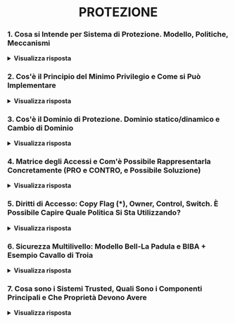 
<h1 align="center">PROTEZIONE</h1>

### 1. Cosa si Intende per Sistema di Protezione. Modello, Politiche, Meccanismi

<details>
  <summary><b>Visualizza risposta</b></summary>
  
  Un sistema di protezione permette di definire delle tecniche di controllo degli accessi. Questo si esprime tramite 3 concetti fondamentali:
  ##### Modello
  Definisce:
  - **oggetti**, ovvero la <ins>parte passiva</ins>, le risorse fisiche e logiche, ad esempio i file;
  - **soggetti**, ovvero la <ins>parte attiva</ins>, le entità che possono richiedere l'accesso alle risorse, ad esempio utenti e processi;
  - **diritti di accesso**, ovvero le <ins>operazioni</ins> con cui i soggetti possono operare sugli oggetti, ad esempio lettura e scrittura.
  NB: un soggetto può avere diritti di accesso sia per oggetti che per soggetti.
  ##### Politiche
  Definiscono le *regole* con cui i soggetti possono accedere agli oggetti. Si classificano in 3 tipologie:
  - **Discretionary Access Control (DAC)**, prevede che il <ins>proprietario</ins> di un oggetto ne controlli i diritti di accesso (gestione delle politiche decentralizzata, come accade in UNIX);
  - **Mandatory Access Control (MAC)**, prevede che i diritti vengano decisi in modo <ins>centralizzato</ins> (tipico dei sistemi ad alta sicurezza, ad esempio enti governativi);
  - **Role Based Access Control (RBAC)**, prevede che i diritti di accesso alle risorse vengano assegnati in base al <ins>ruolo, che viene assegnato in modo centralizzato</ins> (gli utenti possono appartenere a diversi ruoli).
  ##### Meccanismi
  Sono gli strumenti messi a disposizione dal sistema di protezione per imporre una determinata politica e vanno realizzati per rispettare:
  - **flessibilità** del sistema di protezione, ovvero devono essere abbastanza generali da permettere l'applicazione di diverse politiche;
  - **separazione tra meccanismi e politiche**, secondo cui la politica definisce "cosa va fatto" ed i meccanismi "come va fatto".
  
  ###### Esempio UNIX
  Politica DAC: l'utente definisce la *politica*, ovvero il valore dei bit di protezione per ogni oggetto di sua proprietà, ed il SO fornisce un *meccanismo* per definire ed interpretare per ciascun oggetto i bit di protezione.
</details>

### 2. Cos'è il Principio del Minimo Privilegio e Come si Può Implementare

<details>
  <summary><b>Visualizza risposta</b></summary>
  
  Se il Principio del Minimo Privilegio (Principle Of Least Authority - POLA) viene rispettato, ad <ins>ogni soggetto</ins> sono garantiti i <ins>diritti di accesso dei soli oggetti strettamente necessari alla sua esecuzione<ins>. Il rispetto di questo principio è desiderabile a prescindere dalla politica adottata.
  
  Per implementarlo è possibile adottare un'associazione processo-dominio dinamica, che permetta di effettuare, a tempo di esecuzione del processo, il passaggio da un dominio ad un altro, in base alle risorse ad esso necessario in qualsiasi istante della sua esecuzione.
</details>

### 3. Cos'è il Dominio di Protezione. Dominio statico/dinamico e Cambio di Dominio

<details>
  <summary><b>Visualizza risposta</b></summary>
  
  Un dominio di protezione definisce un insieme di coppie <oggetto, diritti di accesso>, che rappresenta l'ambiente di protezione nel quale un certo soggetto esegue. Il dominio di protezione è infatti univoco per ciascun soggetto, e in ogni istante della sua esecuzione, un soggetto (processo) è associato ad uno ed un solo dominio, e può accedere solo agli oggetti specificati nel suo dominio, con i relativi diritti.
  
  L'associazione tra processo e dominio può essere:
  - **statica**, se rimane fissa durante l'intera esecuzione del processo. 
  - **dinamica**, se può variare nel corso dell'esecuzione del processo.
  Poiché a tempo di esecuzione, l'insieme globale delle risorse che un processo potrà usare può non essere conosciuto a priori, e l'insieme minimo delle risorse a lui necessarie cambia dinamicamente durante l'esecuzione, l'associazione statica non permette di realizzare il Principio del Minimo Privilegio. Al contrario, ciò è possibile con l'associazione dinamica, tuttavia occorre un meccanismo di cambio di dominio.
  
  Esempio: cambio di dominio relativo all'esecuzione di system call (2 ring, protezione tra kernel e utente, ma non tra diversi utenti); cambio di dominio in UNIX, realizzato tramite il bit set-uid che, se abilitato, permette al processo che esegue il file di passare nel dominio del proprietario del file.
</details>

### 4. Matrice degli Accessi e Com'è Possibile Rappresentarla Concretamente (PRO e CONTRO, e Possibile Soluzione)

<details>
  <summary><b>Visualizza risposta</b></summary>
  
  La matrice degli accessi permette di rappresentare, a livello astratto, lo <ins>stato di protezione</ins> di un sistema in un determinato istante, ad esempio utilizzando le righe per indicare i soggetti, e le colonne per gli oggetti, mentre i singoli elementi contengono i vari diritti di accesso. Offre ai meccanismi le informazioni che gli consentono di verificare il rispetto dei vincoli di accesso.
  
  Solitamente il numero dei soggetti e soprattutto degli oggetti tende ad essere molto grande (e i diritti di accesso generalmente sono sparsi). Dunque, la matrice degli accessi non può essere realizzata come un'unica struttura Ns x No, in quanto ciò non sarebbe ottimale per l'occupazione della memoria né per l'efficienza negli accessi. Per questo motivo, la realizzazione concreta dev'essere ottimizzata, ed esistono 2 approcci:
  - **Access Control List (ACL)**, si basa su una rappresentazione per <ins>colonne</ins> e prevede che ad ogni <ins>oggetto</ins> sia associata una lista di coppie <soggetto, insieme-dei-diritti> (o <soggetto, gruppo, insieme-dei-diritti>), solo per i soggetti con un insieme non vuoto di diritti per l'oggetto.
  Quando dev'essere fatta un'operazione M su un oggetto Oj dal soggetto Si, il meccanismo di protezione cerca nell'ACL corrispondente all'oggetto Oj l'entry corrispondente al soggetto Si e controlla se è presente il diritto di eseguire M. La ricerca può essere fatta anche su una lista che contiene i diritti di accesso comuni a tutti i soggetti.
  La <ins>revoca</ins> di un diritto di accesso è molto <ins>semplice</ins> con ACL, in quanto basta fare riferimento all'oggetto coinvolto.
  - **Capability List (CL)**, si basa su una rappresentazione per <ins>righe</ins> e prevede che per ogni <ins>soggetto</ins> si abbia una lista di coppie <oggetto, insieme-dei-diritti>, che prendono nome di *capability* (capability = coppia).
  Per proteggere le CL da manomissioni, esse vengono memorizzate nello spazio del kernel e l'utente può far riferimento solo ad un puntatore che identifica la sua posizione nella lista.
  La <ins>revoca</ins> di un diritto di accesso è più <ins>complesso</ins> perché è necessario verificare, per ogni dominio (soggetto), se contiene capability che fanno riferimento all'oggetto considerato.
  
  Entrambe le soluzioni presentano **problemi di efficienza**: con le ACL i diritti di accesso di un particolare soggetto sono sparsi nelle varie ACL; con CL, l'informazione relativa a tutti i diritti di accesso applicabili ad un certo oggetto è sparsa nelle varie CL.
  
  **Soluzione Ibrida**: vengono combinati i due metodi. La ACL viene memorizzata in <ins>memoria persistente</ins> (secondaria) e, quando un soggetto tenta di accedere ad un oggetto per la prima volta, se il diritto invocato è presente nella ACL, viene restituita la CL relativa al soggetto richiedente, e salvata in <ins>memoria volatile</ins> (RAM). In questo modo il soggetto può accedere all'oggetto più volte senza dover analizzare nuovamente la ACL. Dopo l'ultimo accesso, la CL viene distrutta dalla memoria volatile.
</details>

### 5. Diritti di Accesso: Copy Flag (*), Owner, Control, Switch. È Possibile Capire Quale Politica Si Sta Utilizzando?

<details>
  <summary><b>Visualizza risposta</b></summary>
  
  **Copy Flag** (\*): è un diritto di accesso esercitato da un soggetto su un particolare diritto di accesso per un oggetto, che permette la propagazione di tale diritto ad altri soggetti. La propagazione può essere realizzata in due modi: *trasferimento* (il soggetto iniziale perde il diritto), e *copia* (il soggetto iniziale mantiene il diritto).
  
  **Owner**: possedere tale diritto su un oggetto permette di assegnare e revocare un qualunque diritto di accesso su tale oggetto ad altri soggetti.
  
  **Control**: se un soggetto S1 possiede tale diritto su un altro soggetto S2, S1 può revocare a S2 un qualunque diritto di accesso per oggetti nel suo dominio (di S2).
  
  **Switch**: se un soggetto possiede tale diritto su un altro soggetto, può spostarsi nel dominio di quest'ultimo.
  
  In certi casi è possibile capire quale politica il sistema di protezione sta adottando in base alla presenza di certi diritti. Copy flag e owner, ad esempio, indicano esplicitamente l'utilizzo di una politica DAC (decentralizzata).
</details>

### 6. Sicurezza Multilivello: Modello Bell-La Padula e BIBA + Esempio Cavallo di Troia

<details>
  <summary><b>Visualizza risposta</b></summary>
  
  In alcuni ambienti è necessario un controllo più stretto sulle regole di accesso alle risorse (es: militare). I sistemi di sicurezza multilivello prevedono che vengano stabilite regole generali non modificabili senza aver ottenuto dei permessi speciali (basato su politica MAC, ovvero controllo degli accessi obbligatorio). In un sistema di sicurezza multilivello, i soggetti e gli oggetti sono classificati in livelli (classi di accesso) e vengono imposte delle regole di sicurezza che controllano il flusso delle informazioni tra i livelli.
  
  ##### Modello Bell-La Padula
  È progettato per garantire la segretezza (confidenzialità) dei dati, ma non l'integrità. Associa al sistema di protezione (matrice degli accessi), un modello di sicurezza multilivello, che prevede 2 regole:
  1. **Semplice sicurezza**, permette ad un processo in esecuzione ad un determinato livello, di <ins>leggere solo oggetti di livello pari o inferiore</ins>;
  2. **Star (o di integrità)**, permette ad un processo in esecuzione ad un determinato livello, di <ins>scrivere solo oggetti di livello pari o superiore</ins>.
  
  <img width="50%" src="https://github.com/mikyll/Sistemi-Operativi-M/blob/main/gfx/02%20-%20Protezione/Flusso%20Modello%20Bell-La%20Padula.png"/>
  
  Esempio di **difesa da un Trojan**, con modello Bell-La Padula:
  S1 possiede un file F1 da proteggere, con permessi di lettura/scrittura che appartengono solo a lui (S1);
  S2 è ostile e vuole rubarli, e possiede un file eseguibile CT (Cavallo di Troia), che ha installato nel sistema, assieme ad un file F2 che usa come "tasca posteriore".
  ACL:
  - S2 ha permessi di lettura/scrittura per F2 (tasca posteriore);
  - S2 dà a S1 il permesso di scrittura su F2;
  - S2 dà a S1 il permesso di esecuzione su CT;
  - F1 (file da proteggere) è leggibile solo da S1.
  S2 induce S1 ad eseguire CT che, essendo eseguito a nome di S1, può leggere F1 e scrivere su F2. In quanto sia lettura che scrittura soddisfano i vincoli della ACL.<br/>
  Tuttavia, se il sistema prevedesse il modello di sicurezza multilivello Bell-La Padula, e ci fossero ad esempio 2 livelli (*riservato*, per processi e file di S1, e *pubblico*, per processi e file di S2), il processo che esegue CT assumerebbe il livello di S1 (riservato), dunque potrebbe leggere il file F1 da proteggere, in quanto di pari livello (proprietà di semplice sicurezza rispettata), ma non potrebbe scrivere sul file F2, in quanto di livello inferiore (proprietà star violata). Dunque l'accesso, nonostante è consentito dalla ACL, viene negato.
  
  ##### Modello BIBA
  È progettato per garantire l'integrità dei dati, ma non la segretezza. Prevede anch'esso 2 regole:
  1. **Semplice sicurezza**, permette ad un processo in esecuzione ad un determinato livello, di <ins>scrivere solo oggetti di livello pari o inferiore</ins>;
  2. **Star (o di integrità)**, permette ad un processo in esecuzione ad un determinato livello, di <ins>leggere solo oggetti di livello pari o superiore</ins>.
  
  I modelli Bell-La Padula e BIBA sono in conflitto e non possono essere utilizzati contemporaneamente. Le politiche di sicurezza multilivello coesistono con le regole imposte dal sistema di protezione (ACL/CL) e hanno la *priorità* su quest'ultime.
</details>

### 7. Cosa sono i Sistemi Trusted, Quali Sono i Componenti Principali e Che Proprietà Devono Avere

<details>
  <summary><b>Visualizza risposta</b></summary>
  
  Un sistema trusted è un sistema per il quale è possibile definire formalmente dei requisiti di sicurezza. L'architettura di tale sistema prevede 2 componenti fondamentali:
  - **Reference Monitor (RM)**, è un elemento di controllo realizzato dall'HW e dal SO, che <ins>regola l'accesso</ins> dei soggetti agli oggetti <ins>in base alle regole di sicurezza</ins> (ad esempio fornite da un modello di sicurezza multilivello, tipo Bell-La Padula).
  - **Trusted Computing Base (TCB)**, è un elemento che <ins>contiene i livelli di sicurezza</ins> di soggetti (privilegi di sicurezza) e oggetti (classificazione rispetto alla sicurezza).
  
  I Sistemi Trusted devono rispettare le seguenti proprietà:
  - **mediazione completa**, ovvero le regole di sicurezza devono essere applicate ad ogni accesso alle risorse, e non solo. Dunque, essendo questa un'operazionee piuttosto frequente, per motivi di efficienza è necessario che la soluzione venga implementata (almeno parzialmente) via HW;
  - **isolamento**, ovvero sia RM che TCB devono essere isolati e protetti rispetto a modifiche non autorizzate (anche ad esempio da parte del kernel del SO);
  - **verificabilità**, ovvero dev'essere possibile dimostrare formalmente che il RM esegua correttamente il suo compito (imponendo il rispetto delle regole di sicurezza, e fornendo mediazione completa ed isolamento). Questo solitamente è un requisito difficile da soddisfare in un sistema general-purpose.
  
  **Audit File**: è una specie di file di log, che mantiene tutte le informazioni sulle operazioni eseguite più importanti e di interesse dal punto di vista della sicurezza del sistema, ad esempio modifiche autorizzate alla TCB o tentativi di violazione.
  
  ###### Classificazione della Sicurezza dei Sistemi di Calcolo
  Secondo l'Orange Book (documento pubblicato dal Dipartimento della Difesa americano), la sicurezza di un sistema viene classificata in base a 4 categorie:
  - Categoria **D: Minimal Protection**. Non prevede sicurezza. Es: MS-DOS.
  - Categoria **C: Discretionary Protection**. Es: Unix.
  - Categoria **B: Mandatory Protection**. Introduzione di livelli di sicurezza (es: Bell-La Padula).
  - Categoria **A: Verified Protection**.
</details>